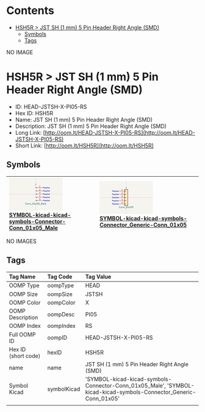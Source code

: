 



Contents
========

* [HSH5R > JST SH (1 mm) 5 Pin Header Right Angle (SMD)](#hsh5r--jst-sh-1-mm-5-pin-header-right-angle-smd)
	* [Symbols](#symbols)
	* [Tags](#tags)
  
NO IMAGE  
# HSH5R > JST SH (1 mm) 5 Pin Header Right Angle (SMD)

- ID: HEAD-JSTSH-X-PI05-RS
- Hex ID: HSH5R
- Name: JST SH (1 mm) 5 Pin Header Right Angle (SMD)
- Description: JST SH (1 mm) 5 Pin Header Right Angle (SMD)
- Long Link: [http://oom.lt/HEAD-JSTSH-X-PI05-RS](http://oom.lt/HEAD-JSTSH-X-PI05-RS)
- Short Link: [http://oom.lt/HSH5R](http://oom.lt/HSH5R)

## Symbols
  

|[![](https://raw.githubusercontent.com/oomlout/oomlout_OOMP_eda_V2/main/SYMBOL/kicad/kicad-symbols/Connector/Conn_01x05_Male/image_140.png)<br>SYMBOL-kicad-kicad-symbols-Connector-Conn_01x05_Male](https://github.com/oomlout/oomlout_OOMP_eda_V2/tree/main/SYMBOL/kicad/kicad-symbols/Connector/Conn_01x05_Male/)|[![](https://raw.githubusercontent.com/oomlout/oomlout_OOMP_eda_V2/main/SYMBOL/kicad/kicad-symbols/Connector_Generic/Conn_01x05/image_140.png)<br>SYMBOL-kicad-kicad-symbols-Connector_Generic-Conn_01x05](https://github.com/oomlout/oomlout_OOMP_eda_V2/tree/main/SYMBOL/kicad/kicad-symbols/Connector_Generic/Conn_01x05/)||
| :--- | :--- | :--- |
  
NO IMAGES  
## Tags
  

|Tag Name|Tag Code|Tag Value|
| :--- | :--- | :--- |
|OOMP Type|oompType|HEAD|
|OOMP Size|oompSize|JSTSH|
|OOMP Color|oompColor|X|
|OOMP Description|oompDesc|PI05|
|OOMP Index|oompIndex|RS|
|Full OOMP ID|oompID|HEAD-JSTSH-X-PI05-RS|
|Hex ID (short code)|hexID|HSH5R|
|name|name|JST SH (1 mm) 5 Pin Header Right Angle (SMD)|
|Symbol Kicad|symbolKicad|'SYMBOL-kicad-kicad-symbols-Connector-Conn_01x05_Male', 'SYMBOL-kicad-kicad-symbols-Connector_Generic-Conn_01x05'|
||||
